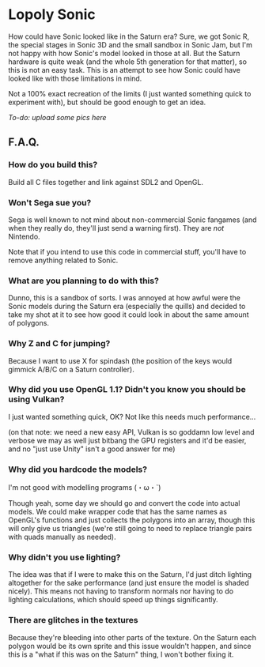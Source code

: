 # Lopoly Sonic

How could have Sonic looked like in the Saturn era? Sure, we got Sonic R, the
special stages in Sonic 3D and the small sandbox in Sonic Jam, but I'm not
happy with how Sonic's model looked in those at all. But the Saturn hardware
is quite weak (and the whole 5th generation for that matter), so this is not
an easy task. This is an attempt to see how Sonic could have looked like
with those limitations in mind.

Not a 100% exact recreation of the limits (I just wanted something quick to
experiment with), but should be good enough to get an idea.

*To-do: upload some pics here*

## F.A.Q.

### How do you build this?

Build all C files together and link against SDL2 and OpenGL.

### Won't Sega sue you?

Sega is well known to not mind about non-commercial Sonic fangames (and when
they really do, they'll just send a warning first). They are *not* Nintendo.

Note that if you intend to use this code in commercial stuff, you'll have to
remove anything related to Sonic.

### What are you planning to do with this?

Dunno, this is a sandbox of sorts. I was annoyed at how awful were the Sonic
models during the Saturn era (especially the quills) and decided to take my
shot at it to see how good it could look in about the same amount of polygons.

### Why Z and C for jumping?

Because I want to use X for spindash (the position of the keys would gimmick
A/B/C on a Saturn controller).

### Why did you use OpenGL 1.1? Didn't you know you should be using Vulkan?

I just wanted something quick, OK? Not like this needs much performance...

(on that note: we need a new easy API, Vulkan is so goddamn low level and
verbose we may as well just bitbang the GPU registers and it'd be easier,
and no "just use Unity" isn't a good answer for me)

### Why did you hardcode the models?

I'm not good with modelling programs (・ω・`)

Though yeah, some day we should go and convert the code into actual models.
We could make wrapper code that has the same names as OpenGL's functions and
just collects the polygons into an array, though this will only give us
triangles (we're still going to need to replace triangle pairs with quads
manually as needed).

### Why didn't you use lighting?

The idea was that if I were to make this on the Saturn, I'd just ditch
lighting altogether for the sake performance (and just ensure the model is
shaded nicely). This means not having to transform normals nor having to do
lighting calculations, which should speed up things significantly.

### There are glitches in the textures

Because they're bleeding into other parts of the texture. On the Saturn each
polygon would be its own sprite and this issue wouldn't happen, and since
this is a "what if this was on the Saturn" thing, I won't bother fixing it.
